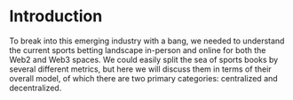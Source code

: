 # Introduction

To break into this emerging industry with a bang, we needed to understand the current sports betting landscape in-person and online for both the Web2 and Web3 spaces. We could easily split the sea of sports books by several different metrics, but here we will discuss them in terms of their overall model, of which there are two primary categories: centralized and decentralized.
